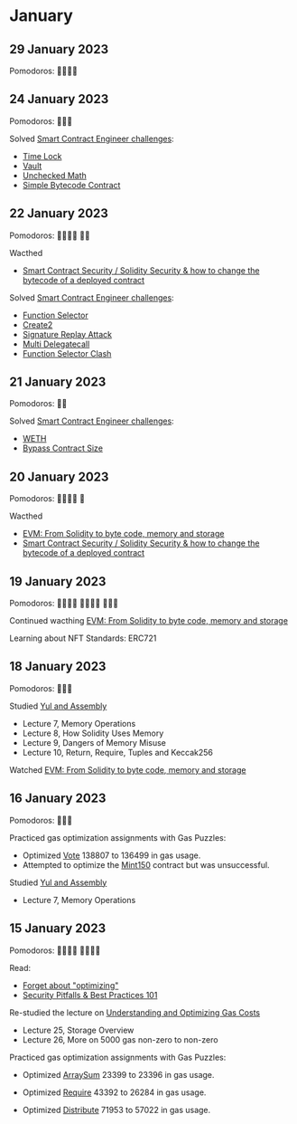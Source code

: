 # January

## 29 January 2023

Pomodoros: 🍅🍅🍅🍅


## 24 January 2023

Pomodoros: 🍅🍅🍅

Solved [Smart Contract Engineer challenges](https://www.smartcontract.engineer/challenges):

-   [Time Lock](https://www.smartcontract.engineer/challenges/solidity-time-lock)
-   [Vault](https://www.smartcontract.engineer/challenges/solidity-vault)
-   [Unchecked Math](https://www.smartcontract.engineer/challenges/solidity-unchecked-math)
-   [Simple Bytecode Contract](https://www.smartcontract.engineer/challenges/solidity-simple-bytecode-contract)

## 22 January 2023

Pomodoros: 🍅🍅🍅🍅 🍅🍅

Wacthed

-   [Smart Contract Security / Solidity Security & how to change the bytecode of a deployed contract](https://youtu.be/QfFjUMPtsM0)

Solved [Smart Contract Engineer challenges](https://www.smartcontract.engineer/challenges):

-   [Function Selector](https://www.smartcontract.engineer/challenges/solidity-function-selector)
-   [Create2](https://www.smartcontract.engineer/challenges/solidity-create2)
-   [Signature Replay Attack](https://www.smartcontract.engineer/challenges/solidity-signature-replay-attack)
-   [Multi Delegatecall](https://www.smartcontract.engineer/challenges/solidity-multi-delegatecall)
-   [Function Selector Clash](https://www.smartcontract.engineer/challenges/solidity-function-selector-clash)

## 21 January 2023

Pomodoros: 🍅🍅

Solved [Smart Contract Engineer challenges](https://www.smartcontract.engineer/challenges):

-   [WETH](https://www.smartcontract.engineer/challenges/solidity-weth)
-   [Bypass Contract Size](https://www.smartcontract.engineer/challenges/solidity-bypass-contract-size)

## 20 January 2023

Pomodoros: 🍅🍅🍅🍅 🍅

Wacthed

-   [EVM: From Solidity to byte code, memory and storage](https://www.youtube.com/watch?v=RxL_1AfV7N4)
-   [Smart Contract Security / Solidity Security & how to change the bytecode of a deployed contract](https://youtu.be/QfFjUMPtsM0)

## 19 January 2023

Pomodoros: 🍅🍅🍅🍅 🍅🍅🍅🍅 🍅🍅🍅

Continued wacthing [EVM: From Solidity to byte code, memory and storage](https://www.youtube.com/watch?v=RxL_1AfV7N4)

Learning about NFT Standards: ERC721

## 18 January 2023

Pomodoros: 🍅🍅🍅

Studied [Yul and Assembly](https://www.udemy.com/course/advanced-solidity-yul-and-assembly)

-   Lecture 7, Memory Operations
-   Lecture 8, How Solidity Uses Memory
-   Lecture 9, Dangers of Memory Misuse
-   Lecture 10, Return, Require, Tuples and Keccak256

Watched [EVM: From Solidity to byte code, memory and storage](https://www.youtube.com/watch?v=RxL_1AfV7N4)

## 16 January 2023

Pomodoros: 🍅🍅🍅

Practiced gas optimization assignments with Gas Puzzles:

-   Optimized [Vote](https://github.com/yeahokyok/gas-puzzles/blob/main/contracts/contracts_optimized/OptimizedVote.sol) 138807 to 136499 in gas usage.
-   Attempted to optimize the [Mint150](https://github.com/yeahokyok/gas-puzzles/blob/main/contracts/Mint150.sol) contract but was unsuccessful.

Studied [Yul and Assembly](https://www.udemy.com/course/advanced-solidity-yul-and-assembly)

-   Lecture 7, Memory Operations

## 15 January 2023

Pomodoros: 🍅🍅🍅🍅 🍅🍅🍅🍅

Read:

-   [Forget about "optimizing"](https://mirror.xyz/vicnaum.eth/4CQa5X41_kCSUJD5YVb0G0B1VGD7cqbOZYjuGfzaUC4)
-   [Security Pitfalls & Best Practices 101](https://secureum.substack.com/p/security-pitfalls-and-best-practices-101)

Re-studied the lecture on [Understanding and Optimizing Gas Costs](https://www.udemy.com/course/advanced-solidity-understanding-and-optimizing-gas-costs)

-   Lecture 25, Storage Overview
-   Lecture 26, More on 5000 gas non-zero to non-zero

Practiced gas optimization assignments with Gas Puzzles:

-   Optimized [ArraySum](https://github.com/yeahokyok/gas-puzzles/blob/main/contracts/contracts_optimized/OptimizedArraySum.sol) 23399 to 23396 in gas usage.

-   Optimized [Require](https://github.com/yeahokyok/gas-puzzles/blob/main/contracts/contracts_optimized/OptimizedRequire.sol) 43392 to 26284 in gas usage.

-   Optimized [Distribute](https://github.com/yeahokyok/gas-puzzles/blob/main/contracts/contracts_optimized/OptimizedDistribute.sol) 71953 to 57022 in gas usage.
